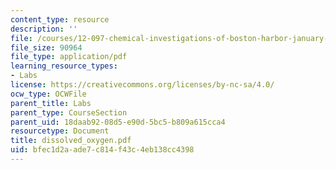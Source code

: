 ```yaml
---
content_type: resource
description: ''
file: /courses/12-097-chemical-investigations-of-boston-harbor-january-iap-2006/bfec1d2aade7c814f43c4eb138cc4398_dissolved_oxygen.pdf
file_size: 90964
file_type: application/pdf
learning_resource_types:
- Labs
license: https://creativecommons.org/licenses/by-nc-sa/4.0/
ocw_type: OCWFile
parent_title: Labs
parent_type: CourseSection
parent_uid: 18daab92-08d5-e90d-5bc5-b809a615cca4
resourcetype: Document
title: dissolved_oxygen.pdf
uid: bfec1d2a-ade7-c814-f43c-4eb138cc4398
---
```

